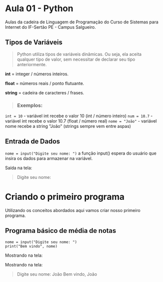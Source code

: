 # Aula 01 - Python

Aulas da cadeira de Linguagem de Programação do Curso de Sistemas para Internet do IF-Sertão PE - Campus Salgueiro.


## Tipos de Variáveis

>Python utiliza tipos de variáveis dinâmicas. Ou seja, ela aceita qualquer tipo de valor, sem necessitar de declarar seu tipo anteriormente.

**int** = integer / números inteiros.

**float** = números reais / ponto flutuante.

**string** = cadeira de caracteres / frases.

>### Exemplos:
`int = 10` - variável int recebe o valor 10 (int / número inteiro)
`num = 10.7` - variável int recebe o valor 10.7 (float / número real)
`nome = "João"` - variável nome recebe a string "João" (strings sempre vem entre aspas)

## Entrada de Dados

`nome = input("Digite seu nome: ")`
a função input() espera do usuário que insira os dados para armazenar na variável.

Saída na tela:
>Digite seu nome: 

# Criando o primeiro programa
Utilizando os conceitos abordados aqui vamos criar nosso primeiro programa.

 ## Programa básico de média de notas
```
nome = input("Digite seu nome: ")
print("Bem vindo", nome)
```

Mostrando na tela:

Mostrando na tela:
>Digite seu nome: João
>Bem vindo, João